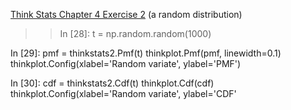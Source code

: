 [Think Stats Chapter 4 Exercise 2](http://greenteapress.com/thinkstats2/html/thinkstats2005.html#toc41) (a random distribution)

>> In [28]:
t = np.random.random(1000)

In [29]:
pmf = thinkstats2.Pmf(t)
thinkplot.Pmf(pmf, linewidth=0.1)
thinkplot.Config(xlabel='Random variate', ylabel='PMF')

In [30]:
cdf = thinkstats2.Cdf(t)
thinkplot.Cdf(cdf)
thinkplot.Config(xlabel='Random variate', ylabel='CDF'
